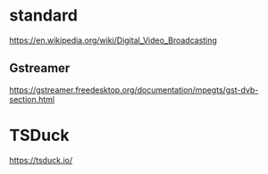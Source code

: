 # standard
https://en.wikipedia.org/wiki/Digital_Video_Broadcasting


## Gstreamer
https://gstreamer.freedesktop.org/documentation/mpegts/gst-dvb-section.html

# TSDuck
https://tsduck.io/
